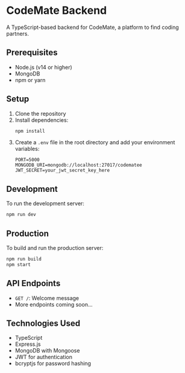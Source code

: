 # CodeMate Backend

A TypeScript-based backend for CodeMate, a platform to find coding partners.

## Prerequisites

- Node.js (v14 or higher)
- MongoDB
- npm or yarn

## Setup

1. Clone the repository
2. Install dependencies:
   ```bash
   npm install
   ```
3. Create a `.env` file in the root directory and add your environment variables:
   ```
   PORT=5000
   MONGODB_URI=mongodb://localhost:27017/codematee
   JWT_SECRET=your_jwt_secret_key_here
   ```

## Development

To run the development server:

```bash
npm run dev
```

## Production

To build and run the production server:

```bash
npm run build
npm start
```

## API Endpoints

- `GET /`: Welcome message
- More endpoints coming soon...

## Technologies Used

- TypeScript
- Express.js
- MongoDB with Mongoose
- JWT for authentication
- bcryptjs for password hashing
